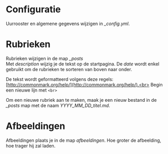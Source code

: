 # Configuratie
Uurrooster en algemene gegevens wijzigen in *_config.yml*.

# Rubrieken
Rubrieken wijzigen in de map *_posts* <br>
Met *description* wijzig je de tekst op de startpagina.
De *date* wordt enkel gebruikt om de rubrieken te sorteren van boven naar onder.

De tekst wordt geformatteerd volgens deze regels: [http://commonmark.org/help/](http://commonmark.org/help/).<br>
Begin een nieuwe lijn met `<br>` 

Om een nieuwe rubriek aan te maken, maak je een nieuw bestand in de *_posts* map met de naam *YYYY_MM_DD_titel.md*.

# Afbeeldingen
Afbeeldingen plaats je in de map *afbeeldingen*.
Hoe groter de afbeelding, hoe trager hij zal laden.
